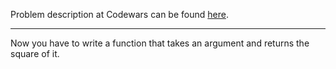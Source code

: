 Problem description at Codewars can be found
[here](https://www.codewars.com/kata/523b623152af8a30c6000027/train/python).

-------------

Now you have to write a function that takes an argument and returns the square of it.
